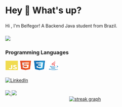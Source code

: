 <h1 align="left">Hey 👋 What's up?</h1>

###
<p>
  Hi , I'm Belfegor! A Backend Java student from Brazil.
</p>

###
 ![](https://media.giphy.com/media/v1.Y2lkPTc5MGI3NjExNW1wNDlzcHZ5cDV1MXpyNjhuMDFuZjhmYTVtODZiOGJienk0dXFlNiZlcD12MV9pbnRlcm5hbF9naWZfYnlfaWQmY3Q9Zw/Rpl1sod1vCXK0L2SUN/giphy.gif) </p>
###


  <div style="flex-basis: 48%;">
    <h3>Programming Languages</h3>
    <img align="center" alt="Js" height="30" width="40" src="https://raw.githubusercontent.com/devicons/devicon/master/icons/javascript/javascript-plain.svg">
    <img align="center" alt="HTML" height="30" width="40" src="https://raw.githubusercontent.com/devicons/devicon/master/icons/html5/html5-original.svg">
    <img align="center" alt="CSS" height="30" width="40" src="https://raw.githubusercontent.com/devicons/devicon/master/icons/css3/css3-original.svg">
    <img align="center" alt="Python" height="30" width="40" src="https://raw.githubusercontent.com/devicons/devicon/master/icons/java/java-original.svg">
  
  </div>
  

###


<div align="left">
 
 [![LinkedIn](https://img.shields.io/badge/LinkedIn-0077B5?style=for-the-badge&logo=linkedin&logoColor=white)](https://www.linkedin.com/in/iago-fernandes-246b671a4/)
</div>

###


<div>
 <a href="https://github.com/Belfegorrr">
  <img height="160em" src="https://github-readme-stats.vercel.app/api?username=Belfegorrr&show_icons=true&theme=dracula&include_all_commits=true&count_private=true"/>
  <img height="160em" src="https://github-readme-stats.vercel.app/api/top-langs/?username=Belfegorrr&layout=compact&langs_count=7&theme=dracula"/>

</div> 


<div align="center">
  <img src="https://streak-stats.demolab.com?user=belfegorrr&locale=en&mode=daily&theme=dark&hide_border=false&border_radius=5&order=3" height="220" alt="streak graph"  />
</div>

###
